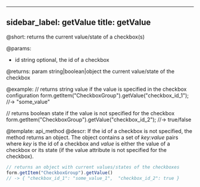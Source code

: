 
---
sidebar_label: getValue
title: getValue
---          

@short: returns the current value/state of a checkbox(s)

@params:
- id    string  optional, the id of a checkbox

@returns:
param   string|boolean|object     the current value/state of the checkbox

@example:
// returns string value if the value is specified in the checkbox configuration
form.getItem("CheckboxGroup").getValue("checkbox_id_1"); //-> "some_value"
 
// returns boolean state if the value is not specified for the checkbox
form.getItem("CheckboxGroup").getValue("checkbox_id_2"); //-> true/false 


@template: api_method
@descr:
If the id of a checkbox is not specified, the method returns an object. The object contains a set of *key:value* pairs where *key* is the id of a checkbox and *value* is either the value of a checkbox or its state (if the value attribute is not specified for the checkbox).

~~~js
// returns an object with current values/states of the checkboxes
form.getItem("CheckboxGroup").getValue() 
// -> { "checkbox_id_1": "some_value_1",  "checkbox_id_2": true }
~~~